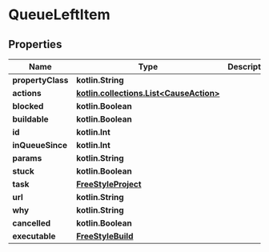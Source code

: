 
# QueueLeftItem

## Properties
| Name | Type | Description | Notes |
| ------------ | ------------- | ------------- | ------------- |
| **propertyClass** | **kotlin.String** |  |  [optional] |
| **actions** | [**kotlin.collections.List&lt;CauseAction&gt;**](CauseAction.md) |  |  [optional] |
| **blocked** | **kotlin.Boolean** |  |  [optional] |
| **buildable** | **kotlin.Boolean** |  |  [optional] |
| **id** | **kotlin.Int** |  |  [optional] |
| **inQueueSince** | **kotlin.Int** |  |  [optional] |
| **params** | **kotlin.String** |  |  [optional] |
| **stuck** | **kotlin.Boolean** |  |  [optional] |
| **task** | [**FreeStyleProject**](FreeStyleProject.md) |  |  [optional] |
| **url** | **kotlin.String** |  |  [optional] |
| **why** | **kotlin.String** |  |  [optional] |
| **cancelled** | **kotlin.Boolean** |  |  [optional] |
| **executable** | [**FreeStyleBuild**](FreeStyleBuild.md) |  |  [optional] |




